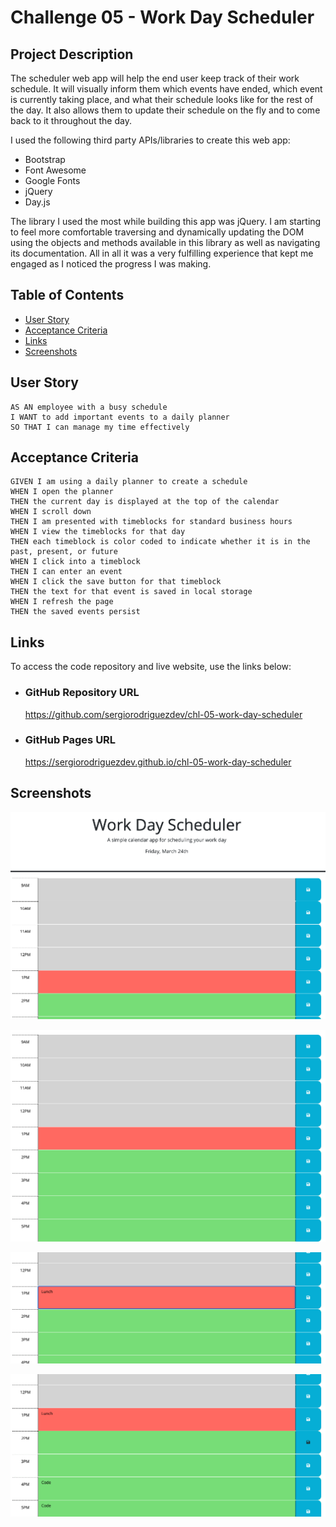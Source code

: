 # Challenge 05 - Work Day Scheduler

## Project Description

The scheduler web app will help the end user keep track of their work schedule. It will visually inform them which events have ended, which event is currently taking place, and what their schedule looks like for the rest of the day. It also allows them to update their schedule on the fly and to come back to it throughout the day.

I used the following third party APIs/libraries to create this web app:
- Bootstrap
- Font Awesome
- Google Fonts
- jQuery
- Day.js

The library I used the most while building this app was jQuery. I am starting to feel more comfortable traversing and dynamically updating the DOM using the objects and methods available in this library as well as navigating its documentation. All in all it was a very fulfilling experience that kept me engaged as I noticed the progress I was making.

## Table of Contents
- [User Story](#user-story)
- [Acceptance Criteria](#acceptance-criteria)
- [Links](#links)
- [Screenshots](#screenshots)

## User Story

```
AS AN employee with a busy schedule
I WANT to add important events to a daily planner
SO THAT I can manage my time effectively
```

## Acceptance Criteria

```
GIVEN I am using a daily planner to create a schedule
WHEN I open the planner
THEN the current day is displayed at the top of the calendar
WHEN I scroll down
THEN I am presented with timeblocks for standard business hours
WHEN I view the timeblocks for that day
THEN each timeblock is color coded to indicate whether it is in the past, present, or future
WHEN I click into a timeblock
THEN I can enter an event
WHEN I click the save button for that timeblock
THEN the text for that event is saved in local storage
WHEN I refresh the page
THEN the saved events persist
```
 
## Links

To access the code repository and live website, use the links below:

- ### GitHub Repository URL
    https://github.com/sergiorodriguezdev/chl-05-work-day-scheduler
- ### GitHub Pages URL
    https://sergiorodriguezdev.github.io/chl-05-work-day-scheduler

## Screenshots

![Work Day Scheduler Home](./README-assets/scheduler-01-home.png)

![Work Day Scheduler 9-5](./README-assets/scheduler-02-std-biz-hours.png)

![Work Day Scheduler New Event](./README-assets/scheduler-03-new-event.png)

![Work Day Scheduler Persistent](./README-assets/scheduler-04-persistent.png)